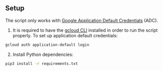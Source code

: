 ## Setup
The script only works with [Google Application Default Credentials](https://cloud.google.com/docs/authentication/application-default-credentials) (ADC). 
1. It is required to have the [gcloud CLI](https://cloud.google.com/sdk/docs/install) installed in order to run the script properly. To set up application default credentials:
```bash
gcloud auth application-default login
```

2. Install Python dependencies:
```bash
pip3 install -r requirements.txt
```